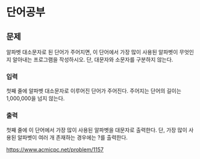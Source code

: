 # 단어공부

## 문제
알파벳 대소문자로 된 단어가 주어지면, 
이 단어에서 가장 많이 사용된 알파벳이 무엇인지 알아내는 프로그램을 작성하시오. 
단, 대문자와 소문자를 구분하지 않는다.

### 입력
첫째 줄에 알파벳 대소문자로 이루어진 단어가 주어진다. 주어지는 단어의 길이는 1,000,000을 넘지 않는다.

### 출력
첫째 줄에 이 단어에서 가장 많이 사용된 알파벳을 대문자로 출력한다. 단, 가장 많이 사용된 알파벳이 여러 개 존재하는 경우에는 ?를 출력한다.

https://www.acmicpc.net/problem/1157
